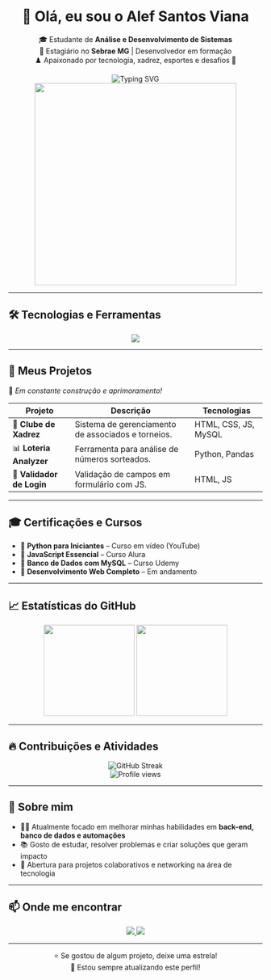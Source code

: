 <h1 align="center">👋 Olá, eu sou o Alef Santos Viana</h1>

<p align="center">
  🎓 Estudante de <strong>Análise e Desenvolvimento de Sistemas</strong> <br>
  💼 Estagiário no <strong>Sebrae MG</strong> | Desenvolvedor em formação <br>
  ♟️ Apaixonado por tecnologia, xadrez, esportes e desafios 🚀
</p>

<div align="center">
  <img src="https://readme-typing-svg.demolab.com?font=Fira+Code&duration=2000&pause=1000&center=true&width=435&lines=Desenvolvedor+Fullstack+em+formação;Apaixonado+por+resolver+problemas;Sempre+aprendendo+algo+novo" alt="Typing SVG" />
</div>

<div align="center">
  <img src="https://media.giphy.com/media/qgQUggAC3Pfv687qPC/giphy.gif" width="400"/>
</div>

---

## 🛠️ Tecnologias e Ferramentas

<div align="center">
  <img src="https://skillicons.dev/icons?i=python,js,html,css,mysql,java,git,github,vscode" />
</div>

---

## 📂 Meus Projetos

🚧 *Em constante construção e aprimoramento!*

| Projeto | Descrição | Tecnologias |
|--------|-----------|-------------|
| 🧠 **Clube de Xadrez** | Sistema de gerenciamento de associados e torneios. | HTML, CSS, JS, MySQL |
| 📊 **Loteria Analyzer** | Ferramenta para análise de números sorteados. | Python, Pandas |
| 🔐 **Validador de Login** | Validação de campos em formulário com JS. | HTML, JS |

---

## 🎓 Certificações e Cursos

- 🧾 **Python para Iniciantes** – Curso em vídeo (YouTube)
- 🧾 **JavaScript Essencial** – Curso Alura
- 🧾 **Banco de Dados com MySQL** – Curso Udemy
- 🧾 **Desenvolvimento Web Completo** – Em andamento

---

## 📈 Estatísticas do GitHub

<div align="center">
  <img height="180em" src="https://github-readme-stats.vercel.app/api?username=alef-viana&show_icons=true&theme=transparent&count_private=true"/>
  <img height="180em" src="https://github-readme-stats.vercel.app/api/top-langs/?username=alef-viana&layout=compact&theme=transparent"/>
</div>

---

## 🔥 Contribuições e Atividades

<div align="center">
  <img src="https://github-readme-streak-stats.herokuapp.com/?user=alef-viana&theme=default" alt="GitHub Streak" />
</div>

<div align="center">
  <img src="https://komarev.com/ghpvc/?username=alef-viana&style=for-the-badge" alt="Profile views" />
</div>

---

## 🧠 Sobre mim

- 👨‍💻 Atualmente focado em melhorar minhas habilidades em **back-end, banco de dados e automações**
- 📚 Gosto de estudar, resolver problemas e criar soluções que geram impacto
- 🤝 Abertura para projetos colaborativos e networking na área de tecnologia

---

## 📫 Onde me encontrar

<div align="center">
  <a href="https://www.linkedin.com/in/seu-linkedin" target="_blank">
    <img src="https://img.shields.io/badge/LinkedIn-0077B5?style=for-the-badge&logo=linkedin&logoColor=white" />
  </a>
  <a href="mailto:seuemail@gmail.com">
    <img src="https://img.shields.io/badge/Gmail-D14836?style=for-the-badge&logo=gmail&logoColor=white" />
  </a>
</div>

---

<p align="center">
  ⭐ Se gostou de algum projeto, deixe uma estrela! <br>
  🔄 Estou sempre atualizando este perfil!
</p>

